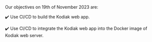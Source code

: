 Our objectives on 19th of November 2023 are:

:heavy_check_mark: Use CI/CD to build the Kodiak web app.

:heavy_check_mark: Use CI/CD to integrate the Kodiak web app into the Docker image of Kodiak web server. 
